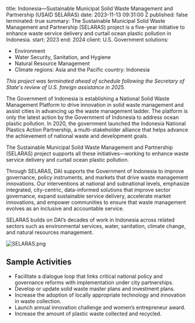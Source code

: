
title: Indonesia—Sustainable Municipal Solid Waste Management and Partnership (USAID
  SELARAS)
date: 2023-11-13 09:31:00 Z
published: false
terminated: true
summary: The Sustainable Municipal Solid Waste Management and Partnership (SELARAS)
  project is a five-year initiative to enhance waste service delivery and curtail
  ocean plastic pollution in Indonesia.
start: 2023
end: 2024
client: U.S. Government
solutions:
- Environment
- Water Security, Sanitation, and Hygiene
- Natural Resource Management
- Climate
regions: Asia and the Pacific
country: Indonesia


<aside><em>This project was terminated ahead of schedule following the Secretary of State's review of U.S. foreign assistance in 2025.</em></aside>

The Government of Indonesia is establishing a National Solid Waste Management Platform to drive innovation in solid waste management and assist cities in advancing up the waste management ladder. The platform is only the latest action by the Government of Indonesia to address ocean plastic pollution. In 2020, the government launched the Indonesia National Plastics Action Partnership, a multi-stakeholder alliance that helps advance the achievement of national waste and development goals.

The Sustainable Municipal Solid Waste Management and Partnership (SELARAS) project supports all these initiatives—working to enhance waste service delivery and curtail ocean plastic pollution.

Through SELARAS, DAI supports the Government of Indonesia to improve governance, policy instruments, and markets that drive waste management innovations. Our interventions at national and subnational levels, emphasize integrated, city-centric, data-informed solutions that improve sector governance, expand sustainable service delivery, accelerate market innovations, and empower communities to ensure that waste management evolves as an inclusive and accountable service.

SELARAS builds on DAI’s decades of work in Indonesia across related sectors such as environmental services, water, sanitation, climate change, and natural resources management.

![SELARAS.png](/uploads/SELARAS.png)

## Sample Activities

* Facilitate a dialogue loop that links critical national policy and governance reforms with implementation under city partnerships.
* Develop or update solid waste master plans and investment plans.
* Increase the adoption of locally appropriate technology and innovation in waste collection.
* Launch annual innovation challenge and women’s entrepreneur award.
* Increase the amount of plastic waste collected and recycled.
